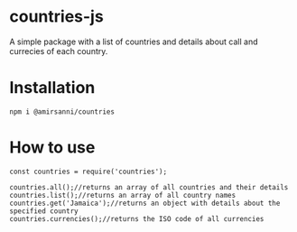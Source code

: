 # countries-js
A simple package with a list of countries and details about call and currecies of each country.

# Installation
```
npm i @amirsanni/countries
```

# How to use
```
const countries = require('countries');

countries.all();//returns an array of all countries and their details
countries.list();//returns an array of all country names
countries.get('Jamaica');//returns an object with details about the specified country
countries.currencies();//returns the ISO code of all currencies
```